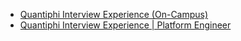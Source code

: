  - [Quantiphi Interview Experience (On-Campus)](https://www.geeksforgeeks.org/quantiphi-interview-experience-on-campus/)
- [Quantiphi Interview Experience | Platform Engineer](https://www.geeksforgeeks.org/quantiphi-interview-experience-platform-engineer/)